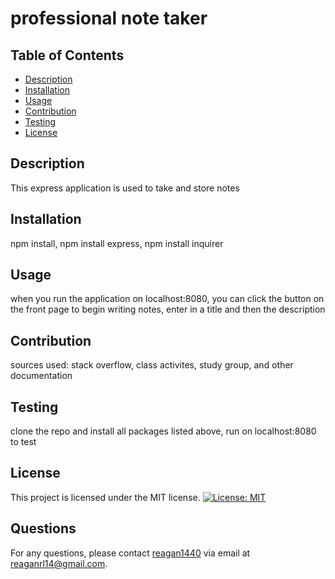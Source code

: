 # professional note taker

## Table of Contents
* [Description](#description)
* [Installation](#installation)
* [Usage](#usage)
* [Contribution](#contribution)
* [Testing](#testing)
* [License](#license)

## Description
This express application is used to take and store notes

## Installation
npm install, npm install express, npm install inquirer

## Usage
when you run the application on localhost:8080, you can click the button on the front page to begin writing notes, enter in a title and then the description 

## Contribution
sources used: stack overflow, class activites, study group, and other documentation

## Testing
clone the repo and install all packages listed above, run on localhost:8080 to test

## License
This project is licensed under the MIT license.
[![License: MIT](https://img.shields.io/badge/License-MIT-yellow.svg)](https://opensource.org/licenses/MIT)

## Questions
For any questions, please contact [reagan1440](https://github.com/reagan1440) via email at reaganrl14@gmail.com.
